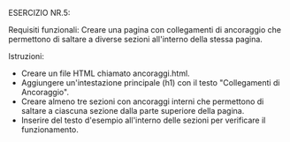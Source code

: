 ESERCIZIO NR.5: 

Requisiti funzionali: 
Creare una pagina con collegamenti di ancoraggio che permettono di saltare a diverse sezioni all'interno della stessa pagina.

Istruzioni:

- Creare un file HTML chiamato ancoraggi.html.
- Aggiungere un'intestazione principale (h1) con il testo "Collegamenti di Ancoraggio".
- Creare almeno tre sezioni con ancoraggi interni che permettono di saltare a ciascuna sezione dalla parte
  superiore della pagina.
- Inserire del testo d'esempio all'interno delle sezioni per verificare il funzionamento.
